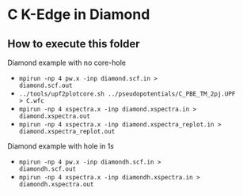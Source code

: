 # C K-Edge in Diamond

## How to execute this folder

Diamond example with no core-hole

- <code>mpirun -np 4 pw.x -inp diamond.scf.in > diamond.scf.out</code>
- <code>../tools/upf2plotcore.sh ../pseudopotentials/C_PBE_TM_2pj.UPF > C.wfc</code>
- <code>mpirun -np 4 xspectra.x -inp diamond.xspectra.in > diamond.xspectra.out</code>
- <code>mpirun -np 4 xspectra.x -inp diamond.xspectra_replot.in > diamond.xspectra_replot.out</code>

Diamond example with hole in 1<em>s</em>

- <code>mpirun -np 4 pw.x -inp diamondh.scf.in > diamondh.scf.out</code>
- <code>mpirun -np 4 xspectra.x -inp diamondh.xspectra.in > diamondh.xspectra.out</code>


